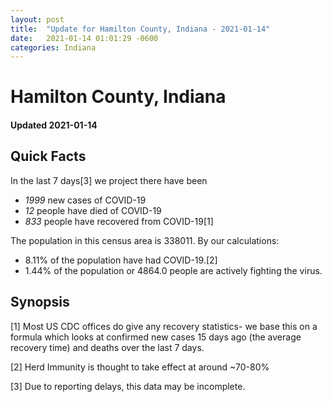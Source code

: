 ```yaml
---
layout: post
title:  "Update for Hamilton County, Indiana - 2021-01-14"
date:   2021-01-14 01:01:29 -0600
categories: Indiana
---
```


# Hamilton County, Indiana
#### Updated 2021-01-14

## Quick Facts

In the last 7 days[3] we project there have been
- *1999* new cases of COVID-19
- *12* people have died of COVID-19
- *833* people have recovered from COVID-19[1]

The population in this census area is 338011. By our calculations:
- 8.11% of the population have had COVID-19.[2]
- 1.44% of the population or 4864.0 people are actively fighting the virus.

## Synopsis




[1] Most US CDC offices do give any recovery statistics- we base this on a formula which looks at confirmed new cases
15 days ago (the average recovery time) and deaths over the last 7 days.

[2] Herd Immunity is thought to take effect at around ~70-80%

[3] Due to reporting delays, this data may be incomplete.
 
    